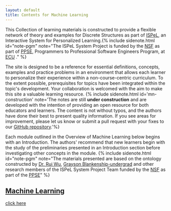 ```yaml
---
layout: default
title: Contents for Machine Learning
---
```

<span class="newthought">This Collection</span> of learning materials is constructed to provide a flexible network of theory and examples for Discrete Structures as part of [ISPeL](https://ppse.ecu.edu/learningresearch), an Interactive System for Personalized Learning.{% include sidenote.html id="note-pgm" note="The ISPeL System Project is funded by the [NSF](https://www.nsf.gov) as part of [PPSE](https://ppse.ecu.edu/), Programmers to Professional Software Engineers Program, at [ECU](https://www.ecu.edu/) ." %}


The site is designed to be a reference for essential definitions, concepts, examples and practice problems in an environment that allows each learner to personalize their experience within a non-course-centric curriculum.  To the extent possible, prerequisites for topics have been integrated within the topic's development.  Your collaboration is welcomed with the aim to make this site a valuable learning resource. {% include sidenote.html id='mn-construction' note='The notes are still **under construction** and are developed with the intention of providing an open resource for both educators and learners.  The content is not without typos, and the authors have done their best to present quality information. If you see areas for improvement, please let us know or submit a pull request with your fixes to our [GitHub repository](https://github.com/vngudivada/ISPeL-content-discrete-structures/tree/development).'%}



Each module outlined in the Overview of Machine Learning below begins with an Introduction.   The authors' recommend that new learners begin with the study of the preliminaries presented in an Introduction section before investigating other concepts in the module. {% include sidenote.html id="note-pgm" note="The materials presented are based on the ontology constructed by [Dr. Rui Wu](http://www.cs.ecu.edu/wu/),  [Grayson Blankenship-undergrad]() and other research members of the ISPeL System Project Team funded by the [NSF](https://www.nsf.gov) as part of the [PPSE](https://ppse.ecu.edu/)" %}
 


<h2> <a href='machine-learning'>Machine Learning</a> </h2> 

[click here](machine-learning/)






